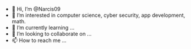 - 👋 Hi, I’m @Narcis09
- 👀 I’m interested in computer science, cyber security, app development, math.
- 🌱 I’m currently learning ...
- 💞️ I’m looking to collaborate on ...
- 📫 How to reach me ...

<!---
Narcis09/Narcis09 is a ✨ special ✨ repository because its `README.md` (this file) appears on your GitHub profile.
You can click the Preview link to take a look at your changes.
--->

